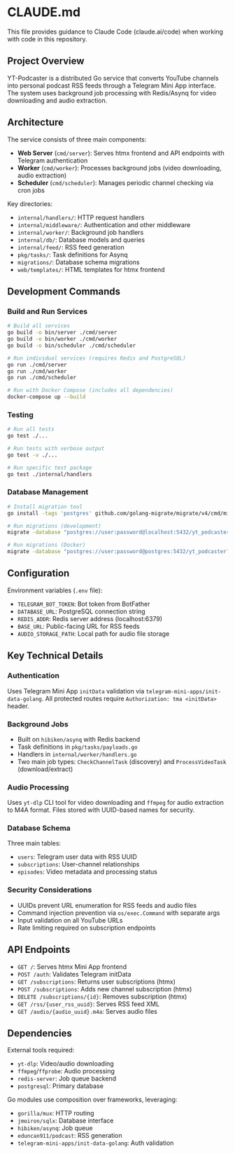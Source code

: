 # CLAUDE.md

This file provides guidance to Claude Code (claude.ai/code) when working with code in this repository.

## Project Overview

YT-Podcaster is a distributed Go service that converts YouTube channels into personal podcast RSS feeds through a Telegram Mini App interface. The system uses background job processing with Redis/Asynq for video downloading and audio extraction.

## Architecture

The service consists of three main components:
- **Web Server** (`cmd/server`): Serves htmx frontend and API endpoints with Telegram authentication
- **Worker** (`cmd/worker`): Processes background jobs (video downloading, audio extraction)  
- **Scheduler** (`cmd/scheduler`): Manages periodic channel checking via cron jobs

Key directories:
- `internal/handlers/`: HTTP request handlers
- `internal/middleware/`: Authentication and other middleware
- `internal/worker/`: Background job handlers
- `internal/db/`: Database models and queries
- `internal/feed/`: RSS feed generation
- `pkg/tasks/`: Task definitions for Asynq
- `migrations/`: Database schema migrations
- `web/templates/`: HTML templates for htmx frontend

## Development Commands

### Build and Run Services
```bash
# Build all services
go build -o bin/server ./cmd/server
go build -o bin/worker ./cmd/worker  
go build -o bin/scheduler ./cmd/scheduler

# Run individual services (requires Redis and PostgreSQL)
go run ./cmd/server
go run ./cmd/worker
go run ./cmd/scheduler

# Run with Docker Compose (includes all dependencies)
docker-compose up --build
```

### Testing
```bash
# Run all tests
go test ./...

# Run tests with verbose output
go test -v ./...

# Run specific test package
go test ./internal/handlers
```

### Database Management
```bash
# Install migration tool
go install -tags 'postgres' github.com/golang-migrate/migrate/v4/cmd/migrate@latest

# Run migrations (development)
migrate -database "postgres://user:password@localhost:5432/yt_podcaster?sslmode=disable" -path migrations up

# Run migrations (Docker)
migrate -database "postgres://user:password@postgres:5432/yt_podcaster?sslmode=disable" -path migrations up
```

## Configuration

Environment variables (`.env` file):
- `TELEGRAM_BOT_TOKEN`: Bot token from BotFather
- `DATABASE_URL`: PostgreSQL connection string
- `REDIS_ADDR`: Redis server address (localhost:6379)
- `BASE_URL`: Public-facing URL for RSS feeds
- `AUDIO_STORAGE_PATH`: Local path for audio file storage

## Key Technical Details

### Authentication
Uses Telegram Mini App `initData` validation via `telegram-mini-apps/init-data-golang`. All protected routes require `Authorization: tma <initData>` header.

### Background Jobs
- Built on `hibiken/asynq` with Redis backend
- Task definitions in `pkg/tasks/payloads.go`
- Handlers in `internal/worker/handlers.go`
- Two main job types: `CheckChannelTask` (discovery) and `ProcessVideoTask` (download/extract)

### Audio Processing
Uses `yt-dlp` CLI tool for video downloading and `ffmpeg` for audio extraction to M4A format. Files stored with UUID-based names for security.

### Database Schema
Three main tables:
- `users`: Telegram user data with RSS UUID
- `subscriptions`: User-channel relationships  
- `episodes`: Video metadata and processing status

### Security Considerations
- UUIDs prevent URL enumeration for RSS feeds and audio files
- Command injection prevention via `os/exec.Command` with separate args
- Input validation on all YouTube URLs
- Rate limiting required on subscription endpoints

## API Endpoints

- `GET /`: Serves htmx Mini App frontend
- `POST /auth`: Validates Telegram initData  
- `GET /subscriptions`: Returns user subscriptions (htmx)
- `POST /subscriptions`: Adds new channel subscription (htmx)
- `DELETE /subscriptions/{id}`: Removes subscription (htmx)
- `GET /rss/{user_rss_uuid}`: Serves RSS feed XML
- `GET /audio/{audio_uuid}.m4a`: Serves audio files

## Dependencies

External tools required:
- `yt-dlp`: Video/audio downloading
- `ffmpeg`/`ffprobe`: Audio processing
- `redis-server`: Job queue backend
- `postgresql`: Primary database

Go modules use composition over frameworks, leveraging:
- `gorilla/mux`: HTTP routing
- `jmoiron/sqlx`: Database interface  
- `hibiken/asynq`: Job queue
- `eduncan911/podcast`: RSS generation
- `telegram-mini-apps/init-data-golang`: Auth validation